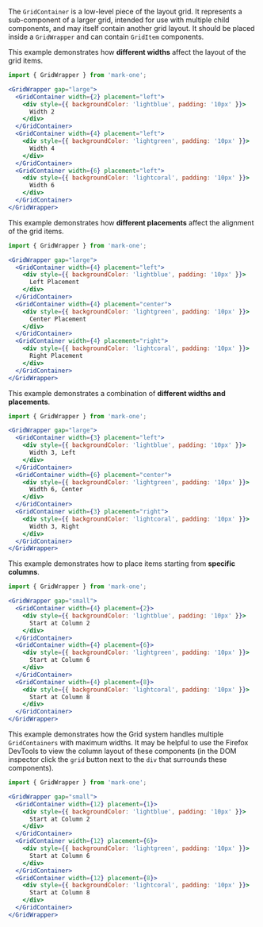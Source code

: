 The `GridContainer` is a low-level piece of the layout grid. It represents a sub-component of a larger grid, intended for use with multiple child components, and may itself contain another grid layout. It should be placed inside a `GridWrapper` and can contain `GridItem` components.

This example demonstrates how **different widths** affect the layout of the grid items.

```jsx
import { GridWrapper } from 'mark-one';

<GridWrapper gap="large">
  <GridContainer width={2} placement="left">
    <div style={{ backgroundColor: 'lightblue', padding: '10px' }}>
      Width 2
    </div>
  </GridContainer>
  <GridContainer width={4} placement="left">
    <div style={{ backgroundColor: 'lightgreen', padding: '10px' }}>
      Width 4
    </div>
  </GridContainer>
  <GridContainer width={6} placement="left">
    <div style={{ backgroundColor: 'lightcoral', padding: '10px' }}>
      Width 6
    </div>
  </GridContainer>
</GridWrapper>
```

This example demonstrates how **different placements** affect the alignment of the grid items.

```jsx
import { GridWrapper } from 'mark-one';

<GridWrapper gap="large">
  <GridContainer width={4} placement="left">
    <div style={{ backgroundColor: 'lightblue', padding: '10px' }}>
      Left Placement
    </div>
  </GridContainer>
  <GridContainer width={4} placement="center">
    <div style={{ backgroundColor: 'lightgreen', padding: '10px' }}>
      Center Placement
    </div>
  </GridContainer>
  <GridContainer width={4} placement="right">
    <div style={{ backgroundColor: 'lightcoral', padding: '10px' }}>
      Right Placement
    </div>
  </GridContainer>
</GridWrapper>
```

This example demonstrates a combination of **different widths and placements**.

```jsx
import { GridWrapper } from 'mark-one';

<GridWrapper gap="large">
  <GridContainer width={3} placement="left">
    <div style={{ backgroundColor: 'lightblue', padding: '10px' }}>
      Width 3, Left
    </div>
  </GridContainer>
  <GridContainer width={6} placement="center">
    <div style={{ backgroundColor: 'lightgreen', padding: '10px' }}>
      Width 6, Center
    </div>
  </GridContainer>
  <GridContainer width={3} placement="right">
    <div style={{ backgroundColor: 'lightcoral', padding: '10px' }}>
      Width 3, Right
    </div>
  </GridContainer>
</GridWrapper>
```

This example demonstrates how to place items starting from **specific columns**.

```jsx
import { GridWrapper } from 'mark-one';

<GridWrapper gap="small">
  <GridContainer width={4} placement={2}>
    <div style={{ backgroundColor: 'lightblue', padding: '10px' }}>
      Start at Column 2
    </div>
  </GridContainer>
  <GridContainer width={4} placement={6}>
    <div style={{ backgroundColor: 'lightgreen', padding: '10px' }}>
      Start at Column 6
    </div>
  </GridContainer>
  <GridContainer width={4} placement={8}>
    <div style={{ backgroundColor: 'lightcoral', padding: '10px' }}>
      Start at Column 8
    </div>
  </GridContainer>
</GridWrapper>
```

This example demonstrates how the Grid system handles multiple `GridContainers` with maximum widths. It may be helpful to use the Firefox DevTools to view the column layout of these components (in the DOM inspector click the `grid` button next to the `div` that surrounds these components).

```jsx
import { GridWrapper } from 'mark-one';

<GridWrapper gap="small">
  <GridContainer width={12} placement={1}>
    <div style={{ backgroundColor: 'lightblue', padding: '10px' }}>
      Start at Column 2
    </div>
  </GridContainer>
  <GridContainer width={12} placement={6}>
    <div style={{ backgroundColor: 'lightgreen', padding: '10px' }}>
      Start at Column 6
    </div>
  </GridContainer>
  <GridContainer width={12} placement={8}>
    <div style={{ backgroundColor: 'lightcoral', padding: '10px' }}>
      Start at Column 8
    </div>
  </GridContainer>
</GridWrapper>
```